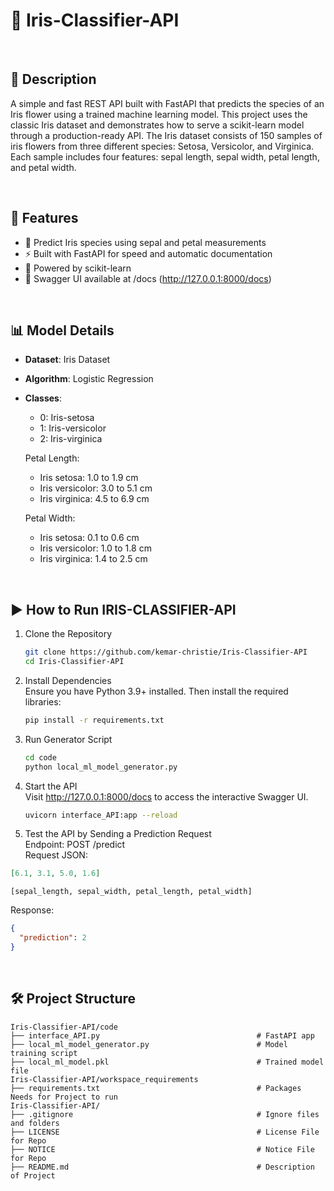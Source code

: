 # 🌸 Iris-Classifier-API

<br>

## 📝 Description
A simple and fast REST API built with FastAPI that predicts the species of an Iris flower using a trained machine learning model. This project uses the classic Iris dataset and demonstrates how to serve a scikit-learn model through a production-ready API. The Iris dataset consists of 150 samples of iris flowers from three different species: Setosa, Versicolor, and Virginica. Each sample includes four features: sepal length, sepal width, petal length, and petal width. 

<br>

## 🚀 Features
* 🔮 Predict Iris species using sepal and petal measurements
* ⚡ Built with FastAPI for speed and automatic documentation
* 🧠 Powered by scikit-learn
* 📄 Swagger UI available at /docs (http://127.0.0.1:8000/docs)

<br>

## 📊 Model Details
* **Dataset**: Iris Dataset
* **Algorithm**: Logistic Regression
* **Classes**:
  - 0: Iris-setosa
  - 1: Iris-versicolor
  - 2: Iris-virginica

  Petal Length:
  - Iris setosa: 1.0 to 1.9 cm 
  - Iris versicolor: 3.0 to 5.1 cm
  - Iris virginica: 4.5 to 6.9 cm
    
  Petal Width:
  - Iris setosa: 0.1 to 0.6 cm
  - Iris versicolor: 1.0 to 1.8 cm
  - Iris virginica: 1.4 to 2.5 cm

<br>

## ▶️ How to Run IRIS-CLASSIFIER-API
1. Clone the Repository
   ```bash
   git clone https://github.com/kemar-christie/Iris-Classifier-API
   cd Iris-Classifier-API
   ```

2. Install Dependencies
<br> Ensure you have Python 3.9+ installed. Then install the required libraries:
   ```bash
   pip install -r requirements.txt
   ```

3. Run Generator Script
   ```bash
   cd code
   python local_ml_model_generator.py
   ```

4. Start the API
<br> Visit http://127.0.0.1:8000/docs to access the interactive Swagger UI.
    ```bash
    uvicorn interface_API:app --reload
    ```

5. Test the API by Sending a Prediction Request 
<br> Endpoint: POST /predict
<br> Request JSON:
  ```json
  [6.1, 3.1, 5.0, 1.6]
  ```
  ```format
  [sepal_length, sepal_width, petal_length, petal_width]
  ```

Response:
  ```json
  {
    "prediction": 2
  }
  ```

<br>

## 🛠️ Project Structure
```text
Iris-Classifier-API/code
├── interface_API.py                                   # FastAPI app
├── local_ml_model_generator.py                        # Model training script
├── local_ml_model.pkl                                 # Trained model file
Iris-Classifier-API/workspace_requirements
├── requirements.txt                                   # Packages Needs for Project to run
Iris-Classifier-API/
├── .gitignore                                         # Ignore files and folders
├── LICENSE                                            # License File for Repo
├── NOTICE                                             # Notice File for Repo
├── README.md                                          # Description of Project
```
